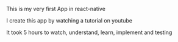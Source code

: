 <p>This is my very first App in react-native</p>
<p>I create this app by watching a tutorial on youtube</p>
<p>It took 5 hours to watch, understand, learn, implement and testing</p>
